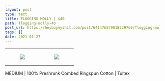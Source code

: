 ```yaml
---
layout: post
type: text
title: FLOGGING MOLLY | $40
path: flogging-molly-40
post_url: https://heybuymyshit.com/post/641476879018229760/flogging-molly-40
tags: []
date: 2021-01-27
---
```




<table style="width:100%;"><tr><td style="vertical-align:top;">
      <figure class="tmblr-full" data-orig-height="2048" data-orig-width="1365" data-orig-src="https://concertshirts.netlify.app/shirts/0132/0132-01.jpg"><img src="https://64.media.tumblr.com/c30509278c75ceecff6374ea629d119c/43b919f5d3727043-13/s540x810/675eadc41b8cf2a37045f614eb5f6608f3bba90d.jpg" data-orig-height="2048" data-orig-width="1365" data-orig-src="https://concertshirts.netlify.app/shirts/0132/0132-01.jpg"/></figure></td>
    <td style="vertical-align:top;">
      <figure class="tmblr-full" data-orig-height="2048" data-orig-width="1365" data-orig-src="https://concertshirts.netlify.app/shirts/0132/0132-02.jpg"><img src="https://64.media.tumblr.com/1494477d1c30469e5d374493336ea6d9/43b919f5d3727043-c3/s540x810/e67859a170d4bd13d02050f1e796ac0d0aead9a0.jpg" data-orig-height="2048" data-orig-width="1365" data-orig-src="https://concertshirts.netlify.app/shirts/0132/0132-02.jpg"/></figure></td>
  </tr></table><p>
  MEDIUM | 100% Preshrunk Combed Ringspun Cotton | Tultex
</p>
